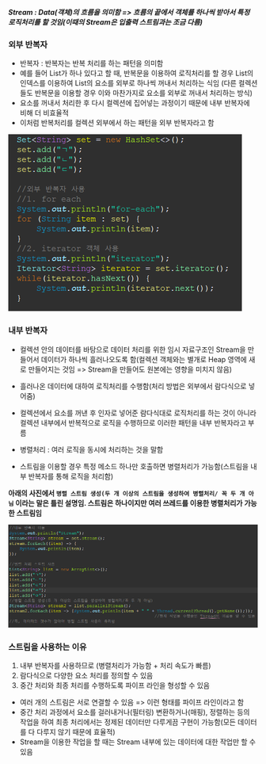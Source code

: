 ##### Stream : Data(객체)의 흐름을 의미함 => 흐름의 끝에서 객체를 하나씩 받아서 특정 로직처리를 할 것임(이때의 Stream은 입출력 스트림과는 조금 다름)

### 외부 반복자
- 반복자 : 반복자는 반복 처리를 하는 패턴을 의미함
- 예를 들어 List가 하나 있다고 할 때, 반복문을 이용하여 로직처리를 할 경우 List의 인덱스를 이용하여 List의 요소를 외부로 하나씩 꺼내서 처리하는 식임
(다른 컬렉션들도 반복문을 이용할 경우 이와 마찬가지로 요소를 외부로 꺼내서 처리하는 방식)
- 요소를 꺼내서 처리한 후 다시 컬렉션에 집어넣는 과정이기 때문에 내부 반복자에 비해 더 비효율적
- 이처럼 반복처리를 컬렉션 외부에서 하는 패턴을 외부 반복자라고 함

![](../../../README_resources/Pasted%20image%2020231020094548.png)

### 내부 반복자
- 컬렉션 안의 데이터를 바탕으로 데이터 처리를 위한 임시 자료구조인 Stream을 만들어서 데이터가 하나씩 흘러나오도록 함(컬렉션 객체와는 별개로 Heap 영역에 새로 만들어지는 것임 => Stream을 만들어도 원본에는 영향을 미치지 않음)
- 흘러나온 데이터에 대하여 로직처리를 수행함(처리 방법은 외부에서 람다식으로 넣어줌)
- 컬렉션에서 요소를 꺼낸 후 인자로 넣어준 람다식대로 로직처리를 하는 것이 아니라 컬렉션 내부에서 반복적으로 로직을 수행하므로 이러한 패턴을 내부 반복자라고 부름

- 병렬처리 : 여러 로직을 동시에 처리하는 것을 말함 
- 스트림을 이용할 경우 특정 메소드 하나만 호출하면 병렬처리가 가능함(스트림을 내부 반복자를 통해 로직을 처리함)

**아래의 사진에서 `병렬 스트림 생성(두 개 이상의 스트림을 생성하여 병렬처리/ 꼭 두 개 아님` 이라는 말은 틀린 설명임. 
스트림은 하나이지만 여러 쓰레드를 이용한 병렬처리가 가능한 스트림임**  

![](../../../README_resources/Pasted%20image%2020231021155532.png)
### 스트림을 사용하는 이유
1. 내부 반복자를 사용하므로 (병렬처리가 가능함 + 처리 속도가 빠름)
2. 람다식으로 다양한 요소 처리를 정의할 수 있음
3. 중간 처리와 최종 처리를 수행하도록 파이프 라인을 형성할 수 있음
- 여러 개의 스트림은 서로 연결할 수 있음 => 이런 형태를 파이프 라인이라고 함
- 중간 처리 과정에서 요소를 걸러내거나(필터링) 변환하거나(매핑), 정렬하는 등의 작업을 하여 최종 처리에서는 정제된 데이터만 다루게끔 구현이 가능함(모든 데이터를 다 다루지 않기 때문에 효율적)
- Stream을 이용한 작업을 할 때는 Stream 내부에 있는 데이터에 대한 작업만 할 수 있음